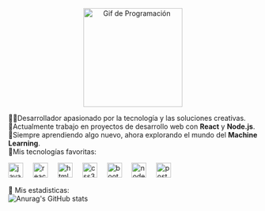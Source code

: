 <div align="center">
  <img src="https://media.giphy.com/media/L8K62iTDkzGX6/giphy.gif" width="200" alt="Gif de Programación">
</div>

👨‍💻Desarrollador apasionado por la tecnología y las soluciones creativas.</br>
💼Actualmente trabajo en proyectos de desarrollo web con **React** y **Node.js**.</br>
🌱Siempre aprendiendo algo nuevo, ahora explorando el mundo del **Machine Learning**.</br>
🚀Mis tecnologías favoritas:

<div align="left">
  <img src="https://cdn.jsdelivr.net/gh/devicons/devicon/icons/javascript/javascript-original.svg" height="30" alt="javascript logo"  />
  <img width="12" />
  <img src="https://cdn.jsdelivr.net/gh/devicons/devicon/icons/react/react-original.svg" height="30" alt="react logo"  />
  <img width="12" />
  <img src="https://cdn.jsdelivr.net/gh/devicons/devicon/icons/html5/html5-original.svg" height="30" alt="html5 logo"  />
  <img width="12" />
  <img src="https://cdn.jsdelivr.net/gh/devicons/devicon/icons/css3/css3-original.svg" height="30" alt="css3 logo"  />
  <img width="12" />
  <img src="https://cdn.jsdelivr.net/gh/devicons/devicon/icons/bootstrap/bootstrap-original.svg" height="30" alt="bootstrap logo"  />
  <img width="12" />
  <img src="https://cdn.jsdelivr.net/gh/devicons/devicon/icons/nodejs/nodejs-original.svg" height="30" alt="nodejs logo"  />
  <img width="12" />
  <img src="https://cdn.jsdelivr.net/gh/devicons/devicon/icons/postgresql/postgresql-original.svg" height="30" alt="postgresql logo"  />
</div>

📌 Mis estadisticas: </br>
![Anurag's GitHub stats](https://github-readme-stats.vercel.app/api?username=Wavi-Tec&show_icons=true&theme=radical)
